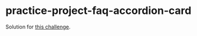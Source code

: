# practice-project-faq-accordion-card
 
Solution for [this challenge](https://www.frontendmentor.io/challenges/faq-accordion-card-XlyjD0Oam/hub/faq-accordion-card-0bMbR4IIAw).
